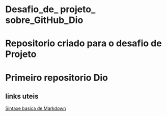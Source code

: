 # Desafio_de_ projeto_ sobre_GitHub_Dio
# Repositorio criado para o desafio de Projeto
# Primeiro repositorio Dio

## links uteis
[Sintaxe basica de Markdown](https://www.markdownguide.org/basic-syntax/)
